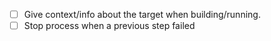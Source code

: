 - [ ] Give context/info about the target when building/running.
- [ ] Stop process when a previous step failed
